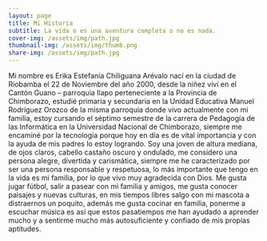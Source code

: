 ```yaml
---
layout: page
title: Mi Historia
subtitle: La vida o es una aventura completa o no es nada.
cover-img: /assets/img/path.jpg
thumbnail-img: /assets/img/thumb.png
share-img: /assets/img/path.jpg
---
```


Mi nombre es Erika Estefanía Chiliguana Arévalo nací en la ciudad de Riobamba el 22 de Noviembre del año 2000, desde la niñez viví en el Cantón Guano – parroquia Ilapo  perteneciente a la Provincia de Chimborazo, estudié primaria y secundaria en la Unidad Educativa Manuel Rodríguez Orozco de la misma parroquia donde vivo actualmente con mi familia, estoy cursando el séptimo semestre de la carrera de Pedagogía de las Informática en la Universidad Nacional de Chimborazo, siempre me encaminé  por la tecnología porque hoy en día es de vital importancia y con la ayuda de mis padres lo estoy logrando. Soy una joven de altura mediana, de ojos claros, cabello castaño oscuro y ondulado, me considero una persona alegre, divertida y carismática, siempre me he caracterizado por ser una persona responsable y respetuosa, lo más importante que tengo en la vida es mi familia, por lo que vivo muy agradecida con Dios. Me gusta jugar fútbol, salir a pasear con mi familia y amigos, me gusta conocer paisajes y nuevas culturas, en mis tiempos libres salgo con mi mascota a distraernos un poquito, además me gusta cocinar en familia, ponerme a escuchar música es así que estos pasatiempos me han ayudado a aprender mucho y a sentirme mucho más autosuficiente y confiado de mis propias aptitudes.
